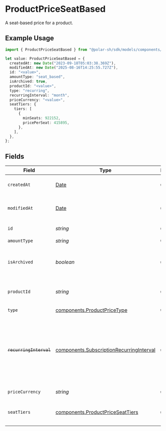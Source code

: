 # ProductPriceSeatBased

A seat-based price for a product.

## Example Usage

```typescript
import { ProductPriceSeatBased } from "@polar-sh/sdk/models/components/productpriceseatbased.js";

let value: ProductPriceSeatBased = {
  createdAt: new Date("2023-09-18T05:03:38.369Z"),
  modifiedAt: new Date("2025-08-16T14:25:55.727Z"),
  id: "<value>",
  amountType: "seat_based",
  isArchived: true,
  productId: "<value>",
  type: "recurring",
  recurringInterval: "month",
  priceCurrency: "<value>",
  seatTiers: {
    tiers: [
      {
        minSeats: 922152,
        pricePerSeat: 415895,
      },
    ],
  },
};
```

## Fields

| Field                                                                                                                   | Type                                                                                                                    | Required                                                                                                                | Description                                                                                                             |
| ----------------------------------------------------------------------------------------------------------------------- | ----------------------------------------------------------------------------------------------------------------------- | ----------------------------------------------------------------------------------------------------------------------- | ----------------------------------------------------------------------------------------------------------------------- |
| `createdAt`                                                                                                             | [Date](https://developer.mozilla.org/en-US/docs/Web/JavaScript/Reference/Global_Objects/Date)                           | :heavy_check_mark:                                                                                                      | Creation timestamp of the object.                                                                                       |
| `modifiedAt`                                                                                                            | [Date](https://developer.mozilla.org/en-US/docs/Web/JavaScript/Reference/Global_Objects/Date)                           | :heavy_check_mark:                                                                                                      | Last modification timestamp of the object.                                                                              |
| `id`                                                                                                                    | *string*                                                                                                                | :heavy_check_mark:                                                                                                      | The ID of the price.                                                                                                    |
| `amountType`                                                                                                            | *string*                                                                                                                | :heavy_check_mark:                                                                                                      | N/A                                                                                                                     |
| `isArchived`                                                                                                            | *boolean*                                                                                                               | :heavy_check_mark:                                                                                                      | Whether the price is archived and no longer available.                                                                  |
| `productId`                                                                                                             | *string*                                                                                                                | :heavy_check_mark:                                                                                                      | The ID of the product owning the price.                                                                                 |
| `type`                                                                                                                  | [components.ProductPriceType](../../models/components/productpricetype.md)                                              | :heavy_check_mark:                                                                                                      | N/A                                                                                                                     |
| ~~`recurringInterval`~~                                                                                                 | [components.SubscriptionRecurringInterval](../../models/components/subscriptionrecurringinterval.md)                    | :heavy_check_mark:                                                                                                      | : warning: ** DEPRECATED **: This will be removed in a future release, please migrate away from it as soon as possible. |
| `priceCurrency`                                                                                                         | *string*                                                                                                                | :heavy_check_mark:                                                                                                      | The currency.                                                                                                           |
| `seatTiers`                                                                                                             | [components.ProductPriceSeatTiers](../../models/components/productpriceseattiers.md)                                    | :heavy_check_mark:                                                                                                      | List of pricing tiers for seat-based pricing.                                                                           |